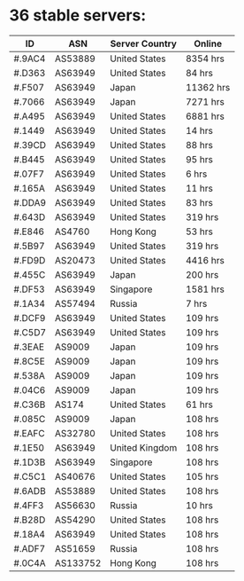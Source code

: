 # 36 stable servers:

| ID | ASN | Server Country | Online |
| ------ | ------ | ------ | ------ |
| #.9AC4 | AS53889 | United States | 8354 hrs |
| #.D363 | AS63949 | United States | 84 hrs |
| #.F507 | AS63949 | Japan | 11362 hrs |
| #.7066 | AS63949 | Japan | 7271 hrs |
| #.A495 | AS63949 | United States | 6881 hrs |
| #.1449 | AS63949 | United States | 14 hrs |
| #.39CD | AS63949 | United States | 88 hrs |
| #.B445 | AS63949 | United States | 95 hrs |
| #.07F7 | AS63949 | United States | 6 hrs |
| #.165A | AS63949 | United States | 11 hrs |
| #.DDA9 | AS63949 | United States | 83 hrs |
| #.643D | AS63949 | United States | 319 hrs |
| #.E846 | AS4760 | Hong Kong | 53 hrs |
| #.5B97 | AS63949 | United States | 319 hrs |
| #.FD9D | AS20473 | United States | 4416 hrs |
| #.455C | AS63949 | Japan | 200 hrs |
| #.DF53 | AS63949 | Singapore | 1581 hrs |
| #.1A34 | AS57494 | Russia | 7 hrs |
| #.DCF9 | AS63949 | United States | 109 hrs |
| #.C5D7 | AS63949 | United States | 109 hrs |
| #.3EAE | AS9009 | Japan | 109 hrs |
| #.8C5E | AS9009 | Japan | 109 hrs |
| #.538A | AS9009 | Japan | 109 hrs |
| #.04C6 | AS9009 | Japan | 109 hrs |
| #.C36B | AS174 | United States | 61 hrs |
| #.085C | AS9009 | Japan | 108 hrs |
| #.EAFC | AS32780 | United States | 108 hrs |
| #.1E50 | AS63949 | United Kingdom | 108 hrs |
| #.1D3B | AS63949 | Singapore | 108 hrs |
| #.C5C1 | AS40676 | United States | 105 hrs |
| #.6ADB | AS53889 | United States | 108 hrs |
| #.4FF3 | AS56630 | Russia | 10 hrs |
| #.B28D | AS54290 | United States | 108 hrs |
| #.18A4 | AS63949 | United States | 108 hrs |
| #.ADF7 | AS51659 | Russia | 108 hrs |
| #.0C4A | AS133752 | Hong Kong | 108 hrs |

